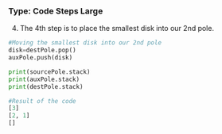 ### Type: Code Steps Large ###

4. The 4th step is to place the smallest disk into our 2nd pole.

```python
#Moving the smallest disk into our 2nd pole
disk=destPole.pop()
auxPole.push(disk)

print(sourcePole.stack)
print(auxPole.stack)
print(destPole.stack)

#Result of the code
[3]
[2, 1]
[]
```
